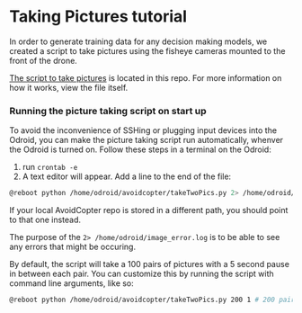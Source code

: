 # Taking Pictures tutorial
In order to generate training data for any decision making models,
we created a script to take pictures using the fisheye cameras
mounted to the front of the drone.

[The script to take pictures](../takeTwoPics.py) is located in this repo.
For more information on how it works, view the file itself.

### Running the picture taking script on start up
To avoid the inconvenience of SSHing or plugging input devices into the Odroid,
you can make the picture taking script run automatically, whenver the Odroid is turned on.
Follow these steps in a terminal on the Odroid:
1. run `crontab -e`
2. A text editor will appear. Add a line to the end of the file:
```bash
@reboot python /home/odroid/avoidcopter/takeTwoPics.py 2> /home/odroid/image_error.log`
```

If your local AvoidCopter repo is stored in a different path, you should point to that one instead.

The purpose of the `2> /home/odroid/image_error.log` is to be able to see any errors that might be occuring.

By default, the script will take a 100 pairs of pictures with a 5 second pause in between each pair.
You can customize this by running the script with command line arguments, like so:
```bash
@reboot python /home/odroid/avoidcopter/takeTwoPics.py 200 1 # 200 pairs with 1 second pauses 
```
